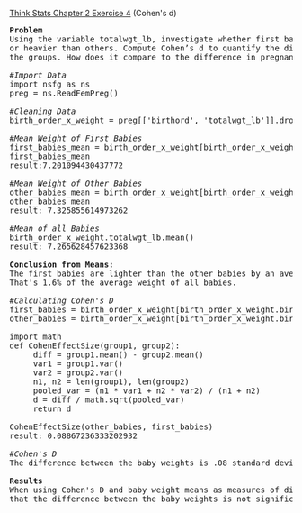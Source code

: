 [Think Stats Chapter 2 Exercise 4](http://greenteapress.com/thinkstats2/html/thinkstats2003.html#toc24) (Cohen's d)
<pre>
<b>Problem</b>
Using the variable totalwgt_lb, investigate whether first babies are lighter
or heavier than others. Compute Cohen’s d to quantify the difference between
the groups. How does it compare to the difference in pregnancy length?

<i>#Import Data</i>
import nsfg as ns 
preg = ns.ReadFemPreg() 

<i>#Cleaning Data</i>
birth_order_x_weight = preg[['birthord', 'totalwgt_lb']].dropna() 

<i>#Mean Weight of First Babies</i>
first_babies_mean = birth_order_x_weight[birth_order_x_weight.birthord == 1].totalwgt_lb.mean() 
first_babies_mean 
result:7.201094430437772 

<i>#Mean Weight of Other Babies</i>
other_babies_mean = birth_order_x_weight[birth_order_x_weight.birthord != 1].totalwgt_lb.mean()
other_babies_mean
result: 7.325855614973262

<i>#Mean of all Babies</i>
birth_order_x_weight.totalwgt_lb.mean()
result: 7.265628457623368

<b>Conclusion from Means:</b>
The first babies are lighter than the other babies by an average of around .1 pounds. 
That's 1.6% of the average weight of all babies.

<i>#Calculating Cohen's D</i>
first_babies = birth_order_x_weight[birth_order_x_weight.birthord == 1].totalwgt_lb
other_babies = birth_order_x_weight[birth_order_x_weight.birthord != 1].totalwgt_lb

import math
def CohenEffectSize(group1, group2):
     diff = group1.mean() - group2.mean()
     var1 = group1.var()
     var2 = group2.var()
     n1, n2 = len(group1), len(group2)
     pooled_var = (n1 * var1 + n2 * var2) / (n1 + n2)
     d = diff / math.sqrt(pooled_var)
     return d

CohenEffectSize(other_babies, first_babies)
result: 0.08867236333202932

<i>#Cohen's D</i>
The difference between the baby weights is .08 standard deviations which is low. So there is not much difference.

<b>Results</b>
When using Cohen's D and baby weight means as measures of difference, they reveal 
that the difference between the baby weights is not significant.
</pre>
